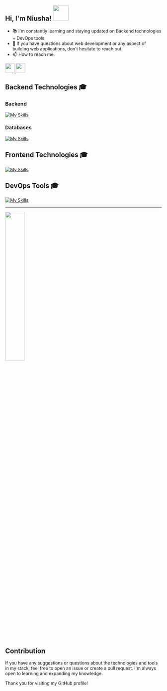 <h2> Hi, I'm Niusha! <img src="https://media.giphy.com/media/mGcNjsfWAjY5AEZNw6/giphy.gif" width="50"></h2>

- 📚 I'm constantly learning and staying updated on Backend technologies + DevOps tools
- 💬 If you have questions about web development or any aspect of building web applications, don't hesitate to reach out.
- 📫 How to reach me:
  
 <a href="https://www.linkedin.com/in/niusha-yousefi-90b495173" target="_blank">
  <img src="https://img.icons8.com/fluent/48/000000/linkedin.png" width="30" height="30" />
 </a>

 
 <a href="https://mail.google.com/mail/u/0/?fs=1&to=niushayousefi73@gmail.com&tf=cm" target="_blank">
   <img src="https://static.wikia.nocookie.net/google/images/7/72/Logo-gmail.png/revision/latest?cb=20201214214241" width="30" height="30"/>
 </a>


## Backend Technologies 🎓

### Backend
[![My Skills](https://skillicons.dev/icons?i=php,laravel,js,nodejs,express,go)](https://skillicons.dev)

### Databases
[![My Skills](https://skillicons.dev/icons?i=mysql,mongodb)](https://skillicons.dev)

## Frontend Technologies 🎓

[![My Skills](https://skillicons.dev/icons?i=js,jquery,vue,bootstrap)](https://skillicons.dev)

## DevOps Tools 🎓
[![My Skills](https://skillicons.dev/icons?i=docker,kubernetes,terraform)](https://skillicons.dev)

---

<img src="https://github-readme-stats.vercel.app/api/top-langs/?username=niushay&layout=compact&theme=tokyonight&hide_border=true" width="35%" >

## Contribution

If you have any suggestions or questions about the technologies and tools in my stack, feel free to open an issue or create a pull request. I'm always open to learning and expanding my knowledge.

Thank you for visiting my GitHub profile!


